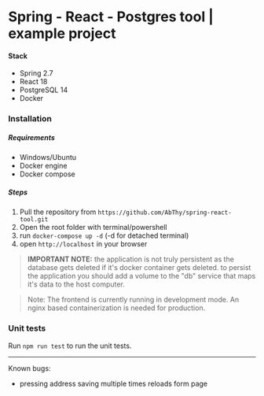# Spring - React - Postgres tool | example project

#### Stack

- Spring 2.7
- React 18
- PostgreSQL 14
- Docker

### Installation

##### Requirements

- Windows/Ubuntu
- Docker engine
- Docker compose

##### Steps

1. Pull the repository from `https://github.com/AbThy/spring-react-tool.git`
2. Open the root folder with terminal/powershell
3. run `docker-compose up -d` (-d for detached terminal)
4. open `http://localhost` in your browser

> **IMPORTANT NOTE:** the application is not truly persistent as the database gets deleted if it's docker container gets deleted. to persist the application you should add a volume to the "db" service that maps it's data to the host computer.

> Note: The frontend is currently running in development mode. An nginx based containerization is needed for production.

### Unit tests

Run `npm run test` to run the unit tests.

---

Known bugs:

- pressing address saving multiple times reloads form page
